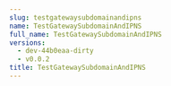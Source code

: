 ```yaml
---
slug: testgatewaysubdomainandipns
name: TestGatewaySubdomainAndIPNS
full_name: TestGatewaySubdomainAndIPNS
versions:
  - dev-44b0eaa-dirty
  - v0.0.2
title: TestGatewaySubdomainAndIPNS
---
```


